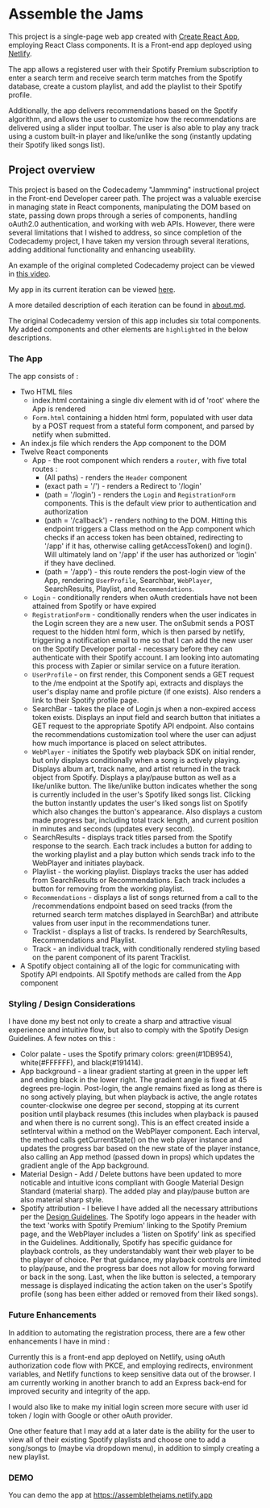 # Assemble the Jams

This project is a single-page web app created with [Create React App](https://create-react-app.dev/), employing React Class components.  It is a Front-end app deployed using [Netlify](https://www.netlify.com/).

The app allows a registered user with their Spotify Premium subscription to enter a search term and receive search term matches from the Spotify database, create a custom playlist, and add the playlist to their Spotify profile. 

Additionally, the app delivers recommendations based on the Spotify algorithm, and allows the user to customize how the recommendations are delivered using a slider input toolbar. The user is also able to play any track using a custom built-in player and like/unlike the song (instantly updating their Spotify liked songs list).

## Project overview

This project is based on the Codecademy "Jammming" instructional project in the Front-end Developer career path.  The project was a valuable exercise in managing state in React components, manipulating the DOM based on state, passing down props through a series of components, handling oAuth2.0 authentication, and working with web APIs.  However, there were several limitations that I wished to address, so since completion of the Codecademy project, I have taken my version through several iterations, adding additional functionality and enhancing useability.

An example of the original completed Codecademy project can be viewed in [this video](https://youtu.be/yn0o9YVAzNY).

My app in its current iteration can be viewed [here](https://youtu.be/fMgUQI0HRTk).

A more detailed description of each iteration can be found in [about.md](https://github.com/sds-smith/assemble-the-jams/blob/main/about.md).

The original Codecademy version of this app includes six total components.  My added components and other elements are `highlighted` in the below descriptions.

### The App

The app consists of :

  * Two HTML files
    - index.html containing a single div element with id of 'root' where the App is rendered
    - `Form.html` containing a hidden html form, populated with user data by a POST request from a stateful form component, and parsed by netlify when submitted.
  * An index.js file which renders the App component to the DOM
  * Twelve React components 
    - App - the root component which renders a `router`, with five total routes : 
        + (All paths) - renders the `Header` component
        + (exact path = '/') - renders a Redirect to '/login'
        + (path = '/login') - renders the `Login` and `RegistrationForm` components.  This is the default view prior to authentication and authorization
        + (path = '/callback') - renders nothing to the DOM.  Hitting this endpoint triggers a Class method on the App component which checks if an access token has been obtained, redirecting to '/app' if it has, otherwise calling getAccessToken() and login(). Will ultimately land on '/app' if the user has authorized or 'login' if they have declined.
        + (path = '/app') - this route renders the post-login view of the App, rendering `UserProfile`, Searchbar, `WebPlayer`, SearchResults, Playlist, and `Recommendations`.
    - `Login` - conditionally renders when oAuth credentials have not been attained from Spotify or have expired
    - `RegistrationForm` - conditionally renders when the user indicates in the Login screen they are a new user. The onSubmit sends a POST request to the hidden html form, which is then parsed by netlify, triggering a notification email to me so that I can add the new user on the Spotify Developer portal - necessary before they can authenticate with their Spotify account. I am looking into automating this process with Zapier or similar service on a future iteration.
    - `UserProfile` - on first render, this Component sends a GET request to the /me endpoint at the Spotify api, extracts and displays the user's display name and profile picture (if one exists).  Also renders a link to their Spotify profile page.
    - SearchBar - takes the place of Login.js when a non-expired access token exists.  Displays an input field and search button that initiates a GET request to the appropriate Spotify API endpoint. Also contains the recommendations customization tool where the user can adjust how much importance is placed on select attributes.
    - `WebPlayer` - initiates the Spotify web playback SDK on initial render, but only displays conditionally when a song is actively playing.  Displays album art, track name, and artist returned in the track object from Spotify.  Displays a play/pause button as well as a like/unlike button.  The like/unlike button indicates whether the song is currently included in the user's Spotify liked songs list.  Clicking the button instantly updates the user's liked songs list on Spotify which also changes the button's appearance. Also displays a custom made progress bar, including total track length, and current position in minutes and seconds (updates every second).
    - SearchResults - displays track titles parsed from the Spotify response to the search.  Each track includes a button for adding to the working playlist and a play button which sends track info to the WebPlayer and initiates playback.
    - Playlist - the working playlist.  Displays tracks the user has added from SearchResults or Recommendations.  Each track includes a button for removing from the working playlist.
    - `Recommendations` - displays a list of songs returned from a call to the /recommendations endpoint based on seed tracks (from the returned search term matches displayed in SearchBar) and attribute values from user input in the recommendations tuner.
    - Tracklist - displays a list of tracks.  Is rendered by SearchResults, Recommendations and Playlist.
    - Track - an individual track, with conditionally rendered styling based on the parent component of its parent Tracklist.  
  * A Spotify object containing all of the logic for communicating with Spotify API endpoints.  All Spotify methods are called from the App component

### Styling / Design Considerations

I have done my best not only to create a sharp and attractive visual experience and intuitive flow, but also to comply with the Spotify Design Guidelines.  A few notes on this :

  * Color palate - uses the Spotify primary colors: green(#1DB954), white(#FFFFFF), and black(#191414).
  * App background - a linear gradient starting at green in the upper left and ending black in the lower right.  The gradient angle is fixed at 45 degrees pre-login.  Post-login, the angle remains fixed as long as there is no song actively playing, but when playback is active, the angle rotates counter-clockwise one degree per second, stopping at its current position until playback resumes (this includes when playback is paused and when there is no current song).  This is an effect created inside a setInterval within a method on the WebPlayer component.  Each interval, the method calls getCurrentState() on the web player instance and updates the progress bar based on the new state of the player instance, also calling an App method (passed down in props) which updates the gradient angle of the App background.
  * Material Design - Add / Delete buttons have been updated to more noticable and intuitive icons compliant with Google Material Design Standard (material sharp).  The added play and play/pause button are also material sharp style.
  * Spotify attribution - I believe I have added all the necessary attributions per the [Design Guidelines](https://developer.spotify.com/documentation/general/design-and-branding/).  The Spotify logo appears in the header with the text 'works with Spotify Premium' linking to the Spotify Premium page, and the WebPlayer includes a 'listen on Spotify' link as specified in the Guidelines.  Additionally, Spotify has specific guidance for playback controls, as they understandably want their web player to be the player of choice. Per that guidance, my playback controls are limited to play/pause, and the progress bar does not allow for moving forward or back in the song. Last, when the like button is selected, a temporary message is displayed indicating the action taken on the user's Spotify profile (song has been either added or removed from their liked songs).

### Future Enhancements

In addition to automating the registration process, there are a few other enhancements I have in mind : 

Currently this is a front-end app deployed on Netlify, using oAuth authorization code flow with PKCE, and employing redirects, environment variables, and Netlify functions to keep sensitive data out of the browser.  I am currently working in another branch to add an Express back-end for improved security and integrity of the app.

I would also like to make my initial login screen more secure with user id token / login with Google or other oAuth provider.

One other feature that I may add at a later date is the ability for the user to view all of their existing Spotify playlists and choose one to add a song/songs to (maybe via dropdown menu), in addition to simply creating a new playlist.

### DEMO

You can demo the app at https://assemblethejams.netlify.app
